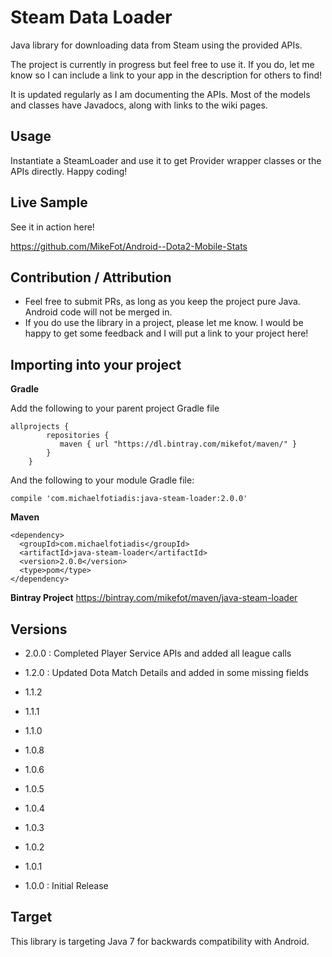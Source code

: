 # Steam Data Loader
Java library for downloading data from Steam using the provided APIs.

The project is currently in progress but feel free to use it. If you do, let me know so I can include a link to your app in the description for others to find!

It is updated regularly as I am documenting the APIs. Most of the models and classes have Javadocs, along with links to the wiki pages.

## Usage
Instantiate a SteamLoader and use it to get Provider wrapper classes or the APIs directly. Happy coding!

## Live Sample
See it in action here!

https://github.com/MikeFot/Android--Dota2-Mobile-Stats

## Contribution / Attribution
- Feel free to submit PRs, as long as you keep the project pure Java. Android code will not be merged in.
- If you do use the library in a project, please let me know. I would be happy to get some feedback and I will put a link to your project here!

## Importing into your project

**Gradle**

Add the following to your parent project Gradle file

```
allprojects {
        repositories {
           maven { url "https://dl.bintray.com/mikefot/maven/" }
        }
    }
```

And the following to your module Gradle file:

`compile 'com.michaelfotiadis:java-steam-loader:2.0.0'`

**Maven**

```
<dependency>
  <groupId>com.michaelfotiadis</groupId>
  <artifactId>java-steam-loader</artifactId>
  <version>2.0.0</version>
  <type>pom</type>
</dependency>
```

**Bintray Project**
https://bintray.com/mikefot/maven/java-steam-loader

## Versions
- 2.0.0 : Completed Player Service APIs and added all league calls

- 1.2.0 : Updated Dota Match Details and added in some missing fields

- 1.1.2

- 1.1.1

- 1.1.0

- 1.0.8

- 1.0.6

- 1.0.5

- 1.0.4

- 1.0.3

- 1.0.2

- 1.0.1

- 1.0.0 : Initial Release

## Target
This library is targeting Java 7 for backwards compatibility with Android.
